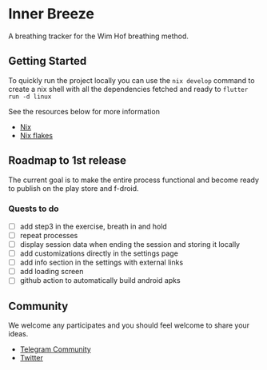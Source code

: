 # Inner Breeze

A breathing tracker for the Wim Hof breathing method.

## Getting Started

To quickly run the project locally you can use the ```nix develop``` command to create a nix shell with all the dependencies fetched and ready to ```flutter run -d linux```

See the resources below for more information

 - [Nix](https://nixos.org/)
 - [Nix flakes](https://nixos.wiki/wiki/Flakes)


## Roadmap to 1st release
The current goal is to make the entire process functional and become ready to publish on the play store and f-droid. 

### Quests to do
- [ ] add step3 in the exercise, breath in and hold
- [ ] repeat processes
- [ ] display session data when ending the session and storing it locally
- [ ] add customizations directly in the settings page
- [ ] add info section in the settings with external links
- [ ] add loading screen
- [ ] github action to automatically build android apks

## Community
We welcome any participates and you should feel welcome to share your ideas.

- [Telegram Community](https://t.me/naoxio)
- [Twitter](https://twitter.com/naox_io)
